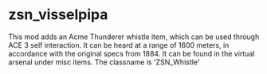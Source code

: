 # zsn_visselpipa

This mod adds an Acme Thunderer whistle item, which can be used through ACE 3 self interaction. It can be heard at a range of 1600 meters,
in accordance with the original specs from 1884. It can be found in the virtual arsenal under misc items. The classname is 'ZSN_Whistle'
